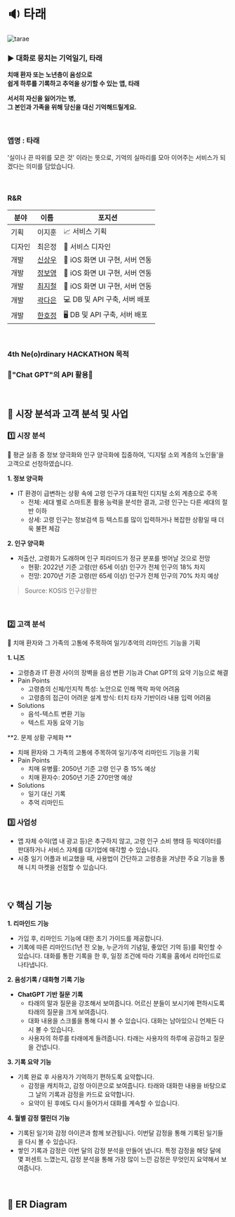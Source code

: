 # 🔉 타래
![tarae](https://github.com/HackathonOteam/O_Server/assets/98451999/024acc33-aa09-4f44-8984-13cb0073cc2a)

### **▶️ 대화로 뭉치는 기억일기, 타래**

**치매 환자 또는 노년층이 음성으로**
<br>**쉽게 하루를 기록하고 추억을 상기할 수 있는 앱, 타래**

**서서히 자신을 잃어가는 병,**
<br>**그 본인과 가족을 위해 당신을 대신 기억해드릴게요.**

<br>


### 앱명 : 타래

'실이나 끈 따위를 모은 것' 이라는 뜻으로, 기억의 실마리를 모아 이어주는 서비스가 되겠다는 의미를 담았습니다. 

<br>

### R&R

| 분야 | 이름 | 포지션 |
| --- | --- | --- |
| 기획 | 이지훈 | 📈 서비스 기획 |
| 디자인 | 최은정 | 📢 서비스 디자인 |
| 개발 | [신상우](https://github.com/iosdevSW) | 🔦 iOS 화면 UI 구현, 서버 연동 |
| 개발 | [정보영](https://github.com/zxcvb2002) | 📱 iOS 화면 UI 구현, 서버 연동 |
| 개발 | [최지철](https://github.com/jife98) | 📱 iOS 화면 UI 구현, 서버 연동 |
| 개발 | [곽다은](https://github.com/daeunkwak) | 💻 DB 및 API 구축, 서버 배포 |
| 개발 | [한호정](https://github.com/hojeong2747) | 🖥️ DB 및 API 구축, 서버 배포 |

<br>

### 4th Ne(o)rdinary HACKATHON 목적

### **💭"Chat GPT"의 API 활용💭** ###


<br>


## 🔎 시장 분석과 고객 분석 및 사업

### **1️⃣ 시장 분석** 

📍 평균 실종 중 정보 양극화와 인구 양극화에 집중하여, '디지털 소외 계층의 노인들'을 고객으로 선정하였습니다. 

**1. 정보 양극화**
- IT 환경이 급변하는 상황 속에 고령 인구가 대표적인 디지털 소외 계층으로 주목
    - 전체: 세대 별로 스마트폰 활용 능력을 분석한 결과, 고령 인구는 다른 세대의 절반 이하
    - 상세: 고령 인구는 정보검색 등 텍스트를 많이 입력하거나 복잡한 상황일 때 더욱 불편 체감

**2. 인구 양극화**
- 저출산, 고령화가 도래하며 인구 피라미드가 정규 분포를 벗어날 것으로 전망
    - 현황: 2022년 기준 고령(만 65세 이상) 인구가 전체 인구의 18% 차지
    - 전망: 2070년 기준 고령(만 65세 이상) 인구가 전체 인구의 70% 차지 예상

> Source: KOSIS 인구상황판

<br>

### **2️⃣ 고객 분석** 

📍 치매 환자와 그 가족의 고통에 주목하여 일기/추억의 리마인드 기능을 기획

**1. 니즈**
- 고령층과 IT 환경 사이의 장벽을 음성 변환 기능과 Chat GPT의 요약 기능으로 해결
- Pain Points
    - 고령층의 신체/인지적 특성: 노안으로 인해 맥락 파악 어려움
    - 고령층의 접근이 어려운 설계 방식: 터치 타자 기반이라 내용 입력 어려움
- Solutions
    - 음석-텍스트 변환 기능
    - 텍스트 자동 요약 기능

**2. 문제 상황 구체화 **
- 치매 환자와 그 가족의 고통에 주목하여 일기/추억 리마인드 기능을 기획
- Pain Points
    - 치매 유병률: 2050년 기준 고령 인구 중 15% 예상
    - 치매 환자수: 2050년 기준 270만명 예상
- Solutions
    - 일기 대신 기록
    - 추억 리마인드

### **3️⃣ 사업성** 
- 앱 자체 수익(앱 내 광고 등)은 추구하지 않고, 고령 인구 소비 행태 등 빅데이터를 판대하거나 서비스 자체를 대기업에 매각할 수 있습니다.
- 시중 일기 어플과 비교했을 때, 사용법이 간단하고 고령층을 겨냥한 주요 기능을 통해 니치 마켓을 선점할 수 있습니다.

<br>

## 💡 핵심 기능

**1. 리마인드 기능**
- 가입 후, 리마인드 기능에 대한 초기 가이드를 제공합니다.
- 기록에 따른 리마인드(1년 전 오늘, 누군가의 기념일, 좋았던 기억 등)를 확인할 수 있습니다. 대화를 통한 기록을 한 후, 일정 조건에 따라 기록을 홈에서 리마인드로 나타냅니다.

**2. 음성기록 / 대화형 기록 기능**
- **ChatGPT 기반 질문 기록**
    - 타래의 말과 질문을 강조해서 보여줍니다. 어르신 분들이 보시기에 편하시도록 타래의 질문을 크게 보여줍니다.
    - 대화 내용을 스크롤을 통해 다시 볼 수 있습니다. 대화는 남아있으니 언제든 다시 볼 수 있습니다.
    - 사용자의 하루를 타래에게 들려줍니다. 타래는 사용자의 하루에 공감하고 질문을 건넵니다. 

**3. 기록 요약 기능**
- 기록 완료 후 사용자가 기억하기 편하도록 요약합니다.
    - 감정을 캐치하고, 감정 아이콘으로 보여줍니다. 타래와 대화한 내용을 바탕으로 그 날의 기록과 감정을 카드로 요약합니다.
    - 요약이 된 후에도 다시 들어가서 대화를 계속할 수 있습니다. 

**4. 월별 감정 캘린더 기능**
- 기록된 일기와 감정 아이콘과 함께 보관됩니다. 이번달 감정을 통해 기록된 일기들을 다시 볼 수 있습니다.
- 쌓인 기록과 감정은 이번 달의 감정 분석을 만들어 냅니다. 특정 감정을 해당 달에 몇 퍼센트 느꼈는지, 감정 분석을 통해 가장 많이 느낀 감정은 무엇인지 요약해서 보여줍니다. 

<br>

## 📄 ER Diagram
